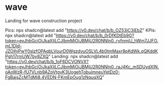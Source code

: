 # wave
Landing for wave construction project

Pics: npx shadcn@latest add "https://v0.dev/chat/b/b_OZ53iC3iEbZ"
KPIs: npx shadcn@latest add "https://v0.dev/chat/b/b_0rDfKDtEb9G?token=eyJhbGciOiJkaXIiLCJlbmMiOiJBMjU2R0NNIn0..ryfnmjU_hWm7JJFO.mL1Dld-JZOIhjPwY0slzfOPAqbLVourD0WgzdvuOSLVL4b0tmMaxr8pKdWk.qQKddKPgh17rmUW7by8ZXQ"
Landing: npx shadcn@latest add "https://v0.dev/chat/b/b_1oF6DCVONVX?token=eyJhbGciOiJkaXIiLCJlbmMiOiJBMjU2R0NNIn0..raJ4Kc_mSDUvdXlN.oAoWzR-fU7VLnb9AZpVtgvK3UogehTobuimneuYetDz0-FgBajsZcMTdMi8.4VEDN-FKmEpOug1zNquqXQ"
